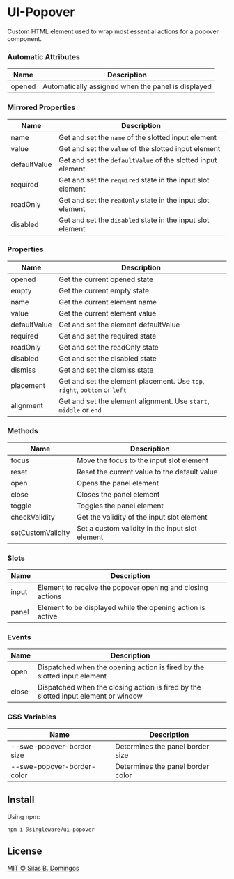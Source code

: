 # UI-Popover

Custom HTML element used to wrap most essential actions for a popover component.

### Automatic Attributes

| Name   | Description                                        |
| ------ | -------------------------------------------------- |
| opened | Automatically assigned when the panel is displayed |

### Mirrored Properties

| Name         | Description                                                 |
| ------------ | ----------------------------------------------------------- |
| name         | Get and set the `name` of the slotted input element         |
| value        | Get and set the `value` of the slotted input element        |
| defaultValue | Get and set the `defaultValue` of the slotted input element |
| required     | Get and set the `required` state in the input slot element  |
| readOnly     | Get and set the `readOnly` state in the input slot element  |
| disabled     | Get and set the `disabled` state in the input slot element  |

### Properties

| Name         | Description                                                               |
| ------------ | ------------------------------------------------------------------------- |
| opened       | Get the current opened state                                              |
| empty        | Get the current empty state                                               |
| name         | Get the current element name                                              |
| value        | Get the current element value                                             |
| defaultValue | Get and set the element defaultValue                                      |
| required     | Get and set the required state                                            |
| readOnly     | Get and set the readOnly state                                            |
| disabled     | Get and set the disabled state                                            |
| dismiss      | Get and set the dismiss state                                             |
| placement    | Get and set the element placement. Use `top`, `right`, `bottom` or `left` |
| alignment    | Get and set the element alignment. Use `start`, `middle` or `end`         |

### Methods

| Name              | Description                                     |
| ----------------- | ----------------------------------------------- |
| focus             | Move the focus to the input slot element        |
| reset             | Reset the current value to the default value    |
| open              | Opens the panel element                         |
| close             | Closes the panel element                        |
| toggle            | Toggles the panel element                       |
| checkValidity     | Get the validity of the input slot element      |
| setCustomValidity | Set a custom validity in the input slot element |

### Slots

| Name  | Description                                                |
| ----- | ---------------------------------------------------------- |
| input | Element to receive the popover opening and closing actions |
| panel | Element to be displayed while the opening action is active |

### Events

| Name  | Description                                                                        |
| ----- | ---------------------------------------------------------------------------------- |
| open  | Dispatched when the opening action is fired by the slotted input element           |
| close | Dispatched when the closing action is fired by the slotted input element or window |

### CSS Variables

| Name                       | Description                       |
| -------------------------- | --------------------------------- |
| --swe-popover-border-size  | Determines the panel border size  |
| --swe-popover-border-color | Determines the panel border color |

## Install

Using npm:

```sh
npm i @singleware/ui-popover
```

## License

[MIT &copy; Silas B. Domingos](https://balmante.eti.br)
